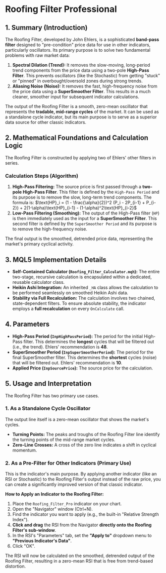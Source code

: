 # Roofing Filter Professional

## 1. Summary (Introduction)

The Roofing Filter, developed by John Ehlers, is a sophisticated **band-pass filter** designed to "pre-condition" price data for use in other indicators, particularly oscillators. Its primary purpose is to solve two fundamental problems with raw market data:

1. **Spectral Dilation (Trend):** It removes the slow-moving, long-period trend components from the price data using a two-pole **High-Pass Filter**. This prevents oscillators (like the Stochastic) from getting "stuck" or "pinned" in overbought/oversold zones during strong trends.
2. **Aliasing Noise (Noise):** It removes the fast, high-frequency noise from the price data using a **SuperSmoother Filter**. This results in a much cleaner, smoother input for subsequent indicator calculations.

The output of the Roofing Filter is a smooth, zero-mean oscillator that represents the **tradable, mid-range cycles** of the market. It can be used as a standalone cycle indicator, but its main purpose is to serve as a superior data source for other classic indicators.

## 2. Mathematical Foundations and Calculation Logic

The Roofing Filter is constructed by applying two of Ehlers' other filters in series.

### Calculation Steps (Algorithm)

1. **High-Pass Filtering:** The source price is first passed through a **two-pole High-Pass Filter**. This filter is defined by the `High-Pass Period` and its purpose is to remove the slow, long-term trend components. The formula is:
    $\text{HP}_i = (1 - \frac{\alpha}{2})^2 (P_i - 2P_{i-1} + P_{i-2}) + 2(1-\alpha)\text{HP}_{i-1} - (1-\alpha)^2\text{HP}_{i-2}$
2. **Low-Pass Filtering (Smoothing):** The output of the High-Pass filter (`HP`) is then immediately used as the input for a **SuperSmoother Filter**. This second filter is defined by the `SuperSmoother Period` and its purpose is to remove the high-frequency noise.

The final output is the smoothed, detrended price data, representing the market's primary cyclical activity.

## 3. MQL5 Implementation Details

* **Self-Contained Calculator (`Roofing_Filter_Calculator.mqh`):** The entire two-stage, recursive calculation is encapsulated within a dedicated, reusable calculator class.
* **Heikin Ashi Integration:** An inherited `_HA` class allows the calculation to be performed seamlessly on smoothed Heikin Ashi data.
* **Stability via Full Recalculation:** The calculation involves two chained, state-dependent filters. To ensure absolute stability, the indicator employs a **full recalculation** on every `OnCalculate` call.

## 4. Parameters

* **High-Pass Period (`InpHighPassPeriod`):** The period for the initial High-Pass filter. This determines the **longest** cycles that will be filtered out (i.e., the trend). Ehlers' recommendation is **48**.
* **SuperSmoother Period (`InpSuperSmootherPeriod`):** The period for the final SuperSmoother filter. This determines the **shortest** cycles (noise) that will be filtered out. Ehlers' recommendation is **10**.
* **Applied Price (`InpSourcePrice`):** The source price for the calculation.

## 5. Usage and Interpretation

The Roofing Filter has two primary use cases.

### 1. As a Standalone Cycle Oscillator

The output line itself is a zero-mean oscillator that shows the market's cycles.

* **Turning Points:** The peaks and troughs of the Roofing Filter line identify the turning points of the mid-range market cycles.
* **Zero-Line Crosses:** A cross of the zero line indicates a shift in cyclical momentum.

### 2. As a Pre-Filter for Other Indicators (Primary Use)

This is the indicator's main purpose. By applying another indicator (like an RSI or Stochastic) to the Roofing Filter's output instead of the raw price, you can create a significantly improved version of that classic indicator.

**How to Apply an Indicator to the Roofing Filter:**

1. Place the `Roofing_Filter_Pro` indicator on your chart.
2. Open the "Navigator" window (Ctrl+N).
3. Find the indicator you want to apply (e.g., the built-in "Relative Strength Index").
4. **Click and drag** the RSI from the Navigator **directly onto the Roofing Filter's sub-window**.
5. In the RSI's "Parameters" tab, set the **"Apply to"** dropdown menu to **"Previous Indicator's Data"**.
6. Click "OK".

The RSI will now be calculated on the smoothed, detrended output of the Roofing Filter, resulting in a zero-mean RSI that is free from trend-based distortion.
